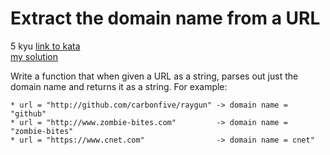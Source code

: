 # Extract the domain name from a URL
5 kyu
[link to kata](https://www.codewars.com/kata/514a024011ea4fb54200004b/train/javascript)
<br>
[my solution](./kata.js)

Write a function that when given a URL as a string, parses out just the domain name and returns it as a string. For example:
```
* url = "http://github.com/carbonfive/raygun" -> domain name = "github"
* url = "http://www.zombie-bites.com"         -> domain name = "zombie-bites"
* url = "https://www.cnet.com"                -> domain name = cnet"
```